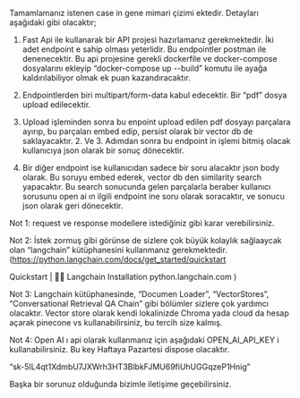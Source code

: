 Tamamlamanız istenen case in gene mimari çizimi ektedir. Detayları aşağıdaki gibi olacaktır;

1. Fast Api ile kullanarak bir API projesi hazırlamanız gerekmektedir. İki adet endpoint e sahip olması yeterlidir. Bu endpointler postman ile denenecektir. Bu api projesine gerekli dockerfile ve docker-compose dosyalarını ekleyip “docker-compose up --build” komutu ile ayağa kaldırılabiliyor olmak ek puan kazandıracaktır.

2) Endpointlerden biri multipart/form-data kabul edecektir. Bir “pdf” dosya upload edilecektir.

3. Upload işleminden sonra bu enpoint upload edilen pdf dosyayı parçalara ayırıp, bu parçaları embed edip, persist olarak bir vector db de saklayacaktır. 2. Ve 3. Adımdan sonra bu endpoint in işlemi bitmiş olacak kullanıcıya json olarak bir sonuç dönecektir.

4) Bir diğer endpoint ise kullanıcıdan sadece bir soru alacaktır json body olarak. Bu soruyu embed ederek, vector db den similarity search yapacaktır. Bu search sonucunda gelen parçalarla beraber kullanıcı sorusunu open ai ın ilgili endpoint ine soru olarak soracaktır, ve sonucu json olarak geri dönecektir.

Not 1: request ve response modellere istediğiniz gibi karar verebilirsiniz.

Not 2: İstek zormuş gibi görünse de sizlere çok büyük kolaylık sağlaaycak olan “langchain” kütüphanesini kullanmanız gerekmektedir. (https://python.langchain.com/docs/get_started/quickstart

Quickstart | 🦜️🔗 Langchain
Installation
python.langchain.com
)

Not 3: Langchain kütüphanesinde, “Documen Loader”, “VectorStores”, “Conversational Retrieval QA Chain” gibi bölümler sizlere çok yardımcı olacaktır. Vector store olarak kendi lokalinizde Chroma yada cloud da hesap açarak pinecone vs kullanabilirsiniz, bu tercih size kalmış.

Not 4: Open AI ı api olarak kullanmanız için aşağıdaki OPEN_AI_API_KEY i kullanabilirsiniz. Bu key Haftaya Pazartesi dispose olacaktır.

“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”

Başka bir sorunuz olduğunda bizimle iletişime geçebilirsiniz.
